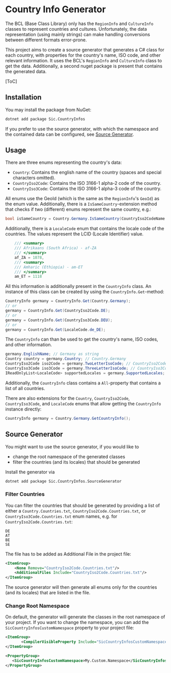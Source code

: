 # Country Info Generator

The BCL (Base Class Library) only has the `RegionInfo` and `CultureInfo` classes to represent countries and cultures.
Unfortunately, the data representation (using mainly strings) can make handling conversions between different formats error-prone.

This project aims to create a source generator that generates a C# class for each country, with properties for the country's name, ISO code, and other relevant information.
It uses the BCL's `RegionInfo` and `CultureInfo` class to get the data.
Additionally, a second nuget package is present that contains the generated data.


[ToC]

## Installation
You may install the package from NuGet:
```bash
dotnet add package Sic.CountryInfos
```

If you prefer to use the source generator, with which the namespace and the contained data can be configured, see [Source Generator](#source-generator).

## Usage
There are three enums representing the country's data:
- `Country`: Contains the english name of the country (spaces and special characters omitted).
- `CountryIso2Code`: Contains the ISO 3166-1 alpha-2 code of the country.
- `CountryIso3Code`: Contains the ISO 3166-1 alpha-3 code of the country.

All enums use the GeoId (which is the same as the `RegionInfo`'s `GeoId`) as the enum value.
Additionally, there is a `IsSameCountry`-extension method that checks if two (different) enums represent the same country, e.g.:
```csharp
bool isSameCountry = Country.Germany.IsSameCountry(CountryIso2CodeName.DE); // true
```

Additionally, there is a `LocaleCode` enum that contains the locale code of the countries. The values represent the LCID (Locale Identifier) value.
```csharp
    /// <summary>
    /// Afrikaans (South Africa) - af-ZA
    /// </summary>
    af_ZA = 1078,
    /// <summary>
    /// Amharic (Ethiopia) - am-ET
    /// </summary>
    am_ET = 1118
```


All this information is additionally present in the `CountryInfo` class. An instance of this class can be created by using the `CountryInfo.Get`-method:
```csharp
CountryInfo germany = CountryInfo.Get(Country.Germany);
// or
germany = CountryInfo.Get(CountryIso2Code.DE);
// or
germany = CountryInfo.Get(CountryIso3Code.DEU);
// or
germany = CountryInfo.Get(LocaleCode.de_DE);
```
The `CountryInfo` can than be used to get the country's name, ISO codes, and other information.
```csharp
germany.EnglishName; // Germany as string
Country country = germany.Country; // Country.Germany
CountryIso2Code iso2Code = germany.TwoLetterIsoCode; // CountryIso2CodeName.DE
CountryIso3Code iso3Code = germany.ThreeLetterIsoCode; // CountryIso3CodeName.DEU
IReadOnlyList<LocaleCode> supportedLocales = germany.SupportedLocales; // [LocaleCode.de_DE, LocaleCode.dsb_DE, ...]
```

Additionally, the `CountryInfo` class contains a `All`-property that contains a list of all countries.

There are also extensions for the `Country`, `CountryIso2Code`, `CountryIso3Code`, and `LocaleCode` enums that allow getting the `CountryInfo` instance directly:
```csharp
CountryInfo germany = Country.Germany.GetCountryInfo();
```

## Source Generator
You might want to use the source generator, if you would like to
- change the root namespace of the generated classes
- filter the countries (and its locales) that should be generated

Install the generator via
```bash
dotnet add package Sic.CountryInfos.SourceGenerator
```

### Filter Countries
You can filter the countries that should be generated 
by providing a list of either a `Country.Countries.txt`, `CountryIso2Code.Countries.txt`, 
or `CountryIso3Code.Countries.txt` enum names, e.g. for `CountryIso2Code.Countries.txt`:
```
DE
AT
BE
SE
```
The file has to be added as Additional File in the project file:
```xml
<ItemGroup>
    <None Remove="CountryIso2Code.Countries.txt"/>
    <AdditionalFiles Include="CountryIso2Code.Countries.txt"/>
</ItemGroup>
```
The source generator will then generate all enums only for the countries (and its locales) that are listed in the file.

### Change Root Namespace
On default, the generator will generate the classes in the root namespace of your project.
If you want to change the namespace, you can add the `SicCountryInfosCustomNamespace` property to your project file:
```xml
<ItemGroup>
       <CompilerVisibleProperty Include="SicCountryInfosCustomNamespace" />
</ItemGroup>

<PropertyGroup>
   <SicCountryInfosCustomNamespace>My.Custom.Namespace</SicCountryInfosCustomNamespace>
</PropertyGroup>
```
